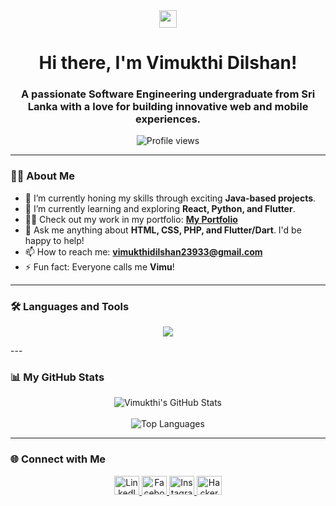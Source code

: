<div align="center">
  <img src="https://media.giphy.com/media/hvRJCLFzcasrR4ia7z/giphy.gif" width="28">
</div>

<h1 align="center">
  Hi there, I'm Vimukthi Dilshan!
</h1>

<h3 align="center">
  A passionate Software Engineering undergraduate from Sri Lanka with a love for building innovative web and mobile experiences.
</h3>

<p align="center">
  <img src="https://komarev.com/ghpvc/?username=dgvdilshan&label=Profile%20Views&color=0e75b6&style=flat-square" alt="Profile views" />
</p>

---

### 🙋‍♂️ About Me

- 🔭 I’m currently honing my skills through exciting **Java-based projects**.
- 🌱 I’m currently learning and exploring **React, Python, and Flutter**.
- 👨‍💻 Check out my work in my portfolio: **[My Portfolio](https://mycurriculum123.000webhostapp.com/)**
- 💬 Ask me anything about **HTML, CSS, PHP, and Flutter/Dart**. I'd be happy to help!
- 📫 How to reach me: **[vimukthidilshan23933@gmail.com](mailto:vimukthidilshan23933@gmail.com)**
- ⚡ Fun fact: Everyone calls me **Vimu**!

---



### 🛠️ Languages and Tools

<p align="center">
  <a href="https://skillicons.dev">
    <img src="https://skillicons.dev/icons?i=react,js,bootstrap,java,php,python,flutter,dart,firebase,mysql,c,cpp,git,figma,arduino&perline=6" />
  </a>
</p>
---

### 📊 My GitHub Stats

<p align="center">
  <img align="center" src="https://github-readme-stats.vercel.app/api?username=dgvdilshan&show_icons=true&locale=en&theme=tokyonight&hide_border=true" alt="Vimukthi's GitHub Stats" />
  <br><br>
  <img align="center" src="https://github-readme-stats.vercel.app/api/top-langs?username=dgvdilshan&show_icons=true&locale=en&layout=compact&theme=tokyonight&hide_border=true" alt="Top Languages" />
</p>

---

### 🌐 Connect with Me

<p align="center">
  <a href="https://www.linkedin.com/in/vimukthi-dilshan-ba3288255/" target="_blank" rel="noopener noreferrer">
    <img src="https://raw.githubusercontent.com/rahuldkjain/github-profile-readme-generator/master/src/images/icons/Social/linked-in-alt.svg" alt="LinkedIn" height="30" width="40" />
  </a>
  <a href="https://www.facebook.com/vimukthi.dilshan.182" target="_blank" rel="noopener noreferrer">
    <img src="https://raw.githubusercontent.com/rahuldkjain/github-profile-readme-generator/master/src/images/icons/Social/facebook.svg" alt="Facebook" height="30" width="40" />
  </a>
  <a href="https://instagram.com/vimukthidilshanudg" target="_blank" rel="noopener noreferrer">
    <img src="https://raw.githubusercontent.com/rahuldkjain/github-profile-readme-generator/master/src/images/icons/Social/instagram.svg" alt="Instagram" height="30" width="40" />
  </a>
  <a href="https://www.hackerrank.com/profile/vimukthidilshan2" target="_blank" rel="noopener noreferrer">
    <img src="https://raw.githubusercontent.com/rahuldkjain/github-profile-readme-generator/master/src/images/icons/Social/hackerrank.svg" alt="HackerRank" height="30" width="40" />
  </a>
</p>
